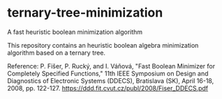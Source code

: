 # ternary-tree-minimization
A fast heuristic boolean minimization algorithm

This repository contains an heuristic boolean algebra minimization algorithm based on a ternary tree.

Reference:
P. Fišer, P. Rucký, and I. Váňová, "Fast Boolean Minimizer for Completely Specified Functions," 11th IEEE Symposium on Design and Diagnostics of Electronic Systems (DDECS), Bratislava (SK), April 16-18, 2008, pp. 122-127.
https://ddd.fit.cvut.cz/publ/2008/Fiser_DDECS.pdf
